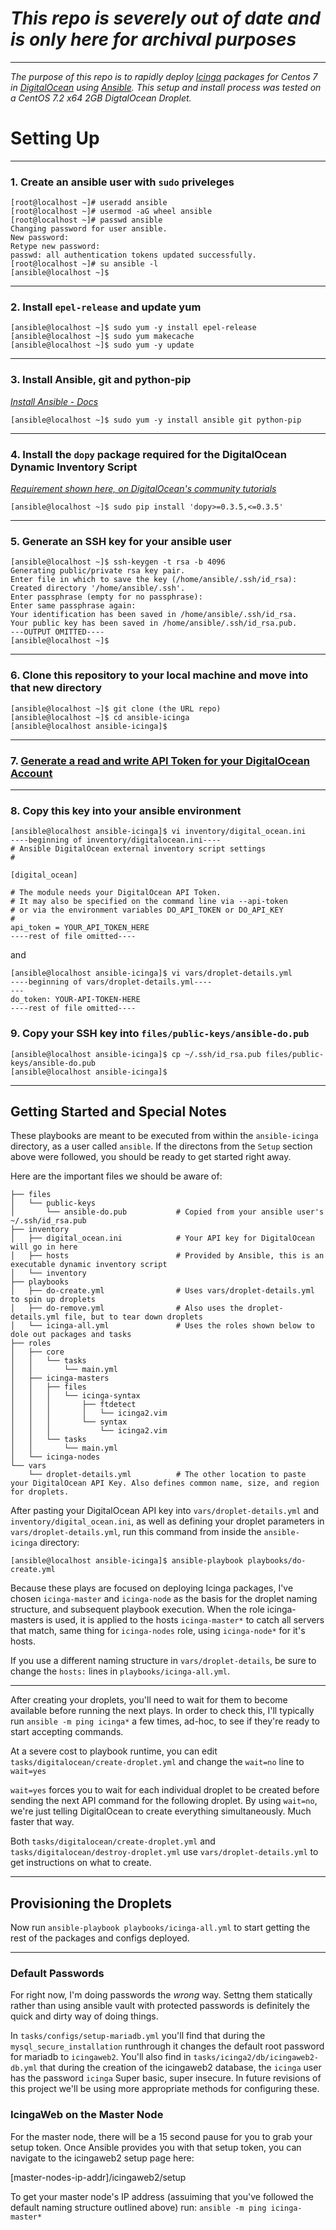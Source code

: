 # *_This repo is severely out of date and is only here for archival purposes_*
---

_The purpose of this repo is to rapidly deploy [Icinga](https://www.icinga.org/) packages for Centos 7 in [DigitalOcean](https://www.digitalocean.com/) using [Ansible](https://www.ansible.com/)._
_This setup and install process was tested on a CentOS 7.2 x64 2GB DigtalOcean Droplet._

# Setting Up
---
### 1. Create an ansible user with `sudo` priveleges

```
[root@localhost ~]# useradd ansible
[root@localhost ~]# usermod -aG wheel ansible
[root@localhost ~]# passwd ansible
Changing password for user ansible.
New password:
Retype new password:
passwd: all authentication tokens updated successfully.
[root@localhost ~]# su ansible -l
[ansible@localhost ~]$
```

---
### 2. Install `epel-release` and update yum

```
[ansible@localhost ~]$ sudo yum -y install epel-release
[ansible@localhost ~]$ sudo yum makecache
[ansible@localhost ~]$ sudo yum -y update
```
---
### 3. Install Ansible, git and python-pip

[_Install Ansible - Docs_](http://docs.ansible.com/ansible/intro_installation.html)

```
[ansible@localhost ~]$ sudo yum -y install ansible git python-pip
```
---
### 4. Install the `dopy` package required for the DigitalOcean Dynamic Inventory Script
[_Requirement shown here, on DigitalOcean's community tutorials_](https://www.digitalocean.com/community/tutorials/how-to-use-the-digitalocean-api-v2-with-ansible-2-0-on-ubuntu-14-04)

```
[ansible@localhost ~]$ sudo pip install 'dopy>=0.3.5,<=0.3.5'
```
---
### 5. Generate an SSH key for your ansible user

```
[ansible@localhost ~]$ ssh-keygen -t rsa -b 4096
Generating public/private rsa key pair.
Enter file in which to save the key (/home/ansible/.ssh/id_rsa):
Created directory '/home/ansible/.ssh'.
Enter passphrase (empty for no passphrase):
Enter same passphrase again:
Your identification has been saved in /home/ansible/.ssh/id_rsa.
Your public key has been saved in /home/ansible/.ssh/id_rsa.pub.
---OUTPUT OMITTED----
[ansible@localhost ~]$
```
---
### 6. Clone this repository to your local machine and move into that new directory
```
[ansible@localhost ~]$ git clone (the URL repo)
[ansible@localhost ~]$ cd ansible-icinga
[ansible@localhost ansible-icinga]$
```
---
### 7. [Generate a read and write API Token for your DigitalOcean Account](https://www.digitalocean.com/community/tutorials/how-to-use-the-digitalocean-api-v2#how-to-generate-a-personal-access-token)

---
### 8. Copy this key into your ansible environment
```
[ansible@localhost ansible-icinga]$ vi inventory/digital_ocean.ini
----beginning of inventory/digitalocean.ini----
# Ansible DigitalOcean external inventory script settings
#

[digital_ocean]

# The module needs your DigitalOcean API Token.
# It may also be specified on the command line via --api-token
# or via the environment variables DO_API_TOKEN or DO_API_KEY
#
api_token = YOUR_API_TOKEN_HERE
----rest of file omitted----
```
and

```
[ansible@localhost ansible-icinga]$ vi vars/droplet-details.yml
----beginning of vars/droplet-details.yml----
---
do_token: YOUR-API-TOKEN-HERE
----rest of file omitted----
```

### 9. Copy your SSH key into `files/public-keys/ansible-do.pub`
```
[ansible@localhost ansible-icinga]$ cp ~/.ssh/id_rsa.pub files/public-keys/ansible-do.pub
[ansible@localhost ansible-icinga]$
```
---

## Getting Started and Special Notes
These playbooks are meant to be executed from within the `ansible-icinga` directory, as a user called `ansible`.
If the directons from the `Setup` section above were followed, you should be ready to get started right away.

Here are the important files we should be aware of:

```
├── files
│   └── public-keys
│       └── ansible-do.pub           # Copied from your ansible user's ~/.ssh/id_rsa.pub
├── inventory
│   ├── digital_ocean.ini            # Your API key for DigitalOcean will go in here
│   ├── hosts                        # Provided by Ansible, this is an executable dynamic inventory script
│   └── inventory
├── playbooks
│   ├── do-create.yml                # Uses vars/droplet-details.yml to spin up droplets
│   ├── do-remove.yml                # Also uses the droplet-details.yml file, but to tear down droplets
│   └── icinga-all.yml               # Uses the roles shown below to dole out packages and tasks
├── roles
│   ├── core
│   │   └── tasks
│   │       └── main.yml
│   ├── icinga-masters
│   │   ├── files
│   │   │   └── icinga-syntax
│   │   │       ├── ftdetect
│   │   │       │   └── icinga2.vim
│   │   │       └── syntax
│   │   │           └── icinga2.vim
│   │   └── tasks
│   │       └── main.yml
│   └── icinga-nodes
└── vars
    └── droplet-details.yml          # The other location to paste your DigitalOcean API Key. Also defines common name, size, and region for droplets.
```

After pasting your DigitalOcean API key into `vars/droplet-details.yml` and `inventory/digital_ocean.ini`, as well as defining your droplet parameters in `vars/droplet-details.yml`,
run this command from inside the `ansible-icinga` directory:
```
[ansible@localhost ansible-icinga]$ ansible-playbook playbooks/do-create.yml
```

Because these plays are focused on deploying Icinga packages,
I've chosen `icinga-master` and `icinga-node` as the basis for the droplet naming structure, and subsequent playbook execution.
When the role icinga-masters is used, it is applied to the hosts `icinga-master*` to catch all servers that match,
same thing for `icinga-nodes` role, using `icinga-node*` for it's hosts.

If you use a different naming structure in `vars/droplet-details`, be sure to change the `hosts:` lines in `playbooks/icinga-all.yml`.

---

After creating your droplets, you'll need to wait for them to become available before running the next plays.
In order to check this, I'll typically run `ansible -m ping icinga*` a few times, ad-hoc, to see if they're ready to start accepting commands.

At a severe cost to playbook runtime, you can edit `tasks/digitalocean/create-droplet.yml` and change the `wait=no` line to `wait=yes`

`wait=yes` forces you to wait for each individual droplet to be created before sending the next API command for the following droplet.
By using `wait=no`, we're just telling DigitalOcean to create everything simultaneously. Much faster that way.

Both `tasks/digitalocean/create-droplet.yml` and `tasks/digitalocean/destroy-droplet.yml` use `vars/droplet-details.yml` to get instructions on what to create.

---
## Provisioning the Droplets
Now run `ansible-playbook playbooks/icinga-all.yml` to start getting the rest of the packages and configs deployed.

---
### Default Passwords

For right now, I'm doing passwords the *wrong* way. Settng them statically rather than using ansible vault with protected passwords is definitely the quick and dirty way of doing things.

In `tasks/configs/setup-mariadb.yml` you'll find that during the `mysql_secure_installation` runthrough it changes the default root password for mariadb to `icingaweb2`.
You'll also find in `tasks/icinga2/db/icingaweb2-db.yml` that during the creation of the icingaweb2 database, the `icinga` user has the password `icinga`
Super basic, super insecure. In future revisions of this project we'll be using more appropriate methods for configuring these.


### IcingaWeb on the Master Node
For the master node, there will be a 15 second pause for you to grab your setup token. Once Ansible provides you with that setup token, you can navigate to the icingaweb2 setup page here:

[master-nodes-ip-addr]/icingaweb2/setup

To get your master node's IP address (assuiming that you've followed the default naming structure outlined above) run:
`ansible -m ping icinga-master*`

